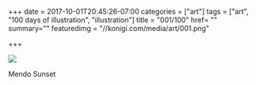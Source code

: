 +++
date = 2017-10-01T20:45:26-07:00
categories = ["art"]
tags = ["art", "100 days of illustration", "illustration"]
title = "001/100"
href= ""
summary=""
featuredimg = "//konigi.com/media/art/001.png"

+++

<img src="//konigi.com/media/art/001.png" />

Mendo Sunset
